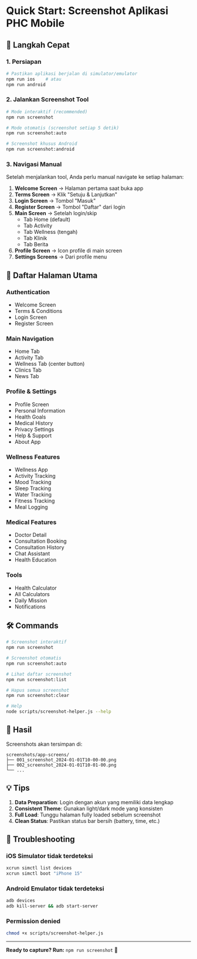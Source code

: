 # Quick Start: Screenshot Aplikasi PHC Mobile

## 🚀 Langkah Cepat

### 1. Persiapan
```bash
# Pastikan aplikasi berjalan di simulator/emulator
npm run ios    # atau
npm run android
```

### 2. Jalankan Screenshot Tool
```bash
# Mode interaktif (recommended)
npm run screenshot

# Mode otomatis (screenshot setiap 5 detik)
npm run screenshot:auto

# Screenshot khusus Android
npm run screenshot:android
```

### 3. Navigasi Manual
Setelah menjalankan tool, Anda perlu manual navigate ke setiap halaman:

1. **Welcome Screen** → Halaman pertama saat buka app
2. **Terms Screen** → Klik "Setuju & Lanjutkan" 
3. **Login Screen** → Tombol "Masuk"
4. **Register Screen** → Tombol "Daftar" dari login
5. **Main Screen** → Setelah login/skip
   - Tab Home (default)
   - Tab Activity 
   - Tab Wellness (tengah)
   - Tab Klinik
   - Tab Berita
6. **Profile Screen** → Icon profile di main screen
7. **Settings Screens** → Dari profile menu

## 📱 Daftar Halaman Utama

### Authentication
- Welcome Screen
- Terms & Conditions  
- Login Screen
- Register Screen

### Main Navigation
- Home Tab
- Activity Tab
- Wellness Tab (center button)
- Clinics Tab
- News Tab

### Profile & Settings
- Profile Screen
- Personal Information
- Health Goals
- Medical History
- Privacy Settings
- Help & Support
- About App

### Wellness Features
- Wellness App
- Activity Tracking
- Mood Tracking
- Sleep Tracking
- Water Tracking
- Fitness Tracking
- Meal Logging

### Medical Features
- Doctor Detail
- Consultation Booking
- Consultation History
- Chat Assistant
- Health Education

### Tools
- Health Calculator
- All Calculators
- Daily Mission
- Notifications

## 🛠️ Commands

```bash
# Screenshot interaktif
npm run screenshot

# Screenshot otomatis
npm run screenshot:auto

# Lihat daftar screenshot
npm run screenshot:list

# Hapus semua screenshot
npm run screenshot:clear

# Help
node scripts/screenshot-helper.js --help
```

## 📁 Hasil

Screenshots akan tersimpan di:
```
screenshots/app-screens/
├── 001_screenshot_2024-01-01T10-00-00.png
├── 002_screenshot_2024-01-01T10-01-00.png
└── ...
```

## 💡 Tips

1. **Data Preparation**: Login dengan akun yang memiliki data lengkap
2. **Consistent Theme**: Gunakan light/dark mode yang konsisten
3. **Full Load**: Tunggu halaman fully loaded sebelum screenshot
4. **Clean Status**: Pastikan status bar bersih (battery, time, etc.)

## 🐛 Troubleshooting

### iOS Simulator tidak terdeteksi
```bash
xcrun simctl list devices
xcrun simctl boot "iPhone 15"
```

### Android Emulator tidak terdeteksi
```bash
adb devices
adb kill-server && adb start-server
```

### Permission denied
```bash
chmod +x scripts/screenshot-helper.js
```

---

**Ready to capture? Run:** `npm run screenshot` 📸
